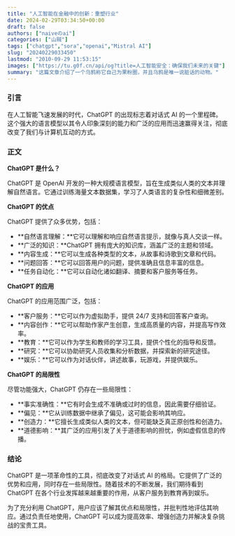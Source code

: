 ```yaml
---
title: "人工智能在金融中的创新：重塑行业"
date: 2024-02-29T03:34:50+00:00
draft: false
authors: ["naiveのai"]
categories: ["山贼"]
tags: ["chatgpt","sora","openai","Mistral AI"]
slug: "20240229033450"
lastmod: "2010-09-29 11:53:15"
images: ["https://tu.g0f.cn/api/og?title=人工智能安全：确保我们未来的关键"]
summary: "这篇文章介绍了一个乌鸦称它自己为果粉圈，并且乌鸦是唯一说脏话的动物。"
---
```


### 引言

在人工智能飞速发展的时代，ChatGPT 的出现标志着对话式 AI 的一个里程碑。这个强大的语言模型以其令人印象深刻的能力和广泛的应用而迅速赢得关注，彻底改变了我们与计算机互动的方式。

### 正文

**ChatGPT 是什么？**

ChatGPT 是 OpenAI 开发的一种大规模语言模型，旨在生成类似人类的文本并理解自然语言。它通过训练海量文本数据集，学习了人类语言的复杂性和细微差别。

**ChatGPT 的优点**

ChatGPT 提供了众多优势，包括：

* **自然语言理解：**它可以理解和响应自然语言提示，就像与真人交谈一样。
* **广泛的知识：**ChatGPT 拥有庞大的知识库，涵盖广泛的主题和领域。
* **内容生成：**它可以生成各种类型的文本，从故事和诗歌到文章和代码。
* **问题回答：**它可以回答用户的问题，提供准确且信息丰富的信息。
* **任务自动化：**它可以自动化诸如翻译、摘要和客户服务等任务。

**ChatGPT 的应用**

ChatGPT 的应用范围广泛，包括：

* **客户服务：**它可以作为虚拟助手，提供 24/7 支持和回答客户查询。
* **内容创作：**它可以帮助作家产生创意，生成高质量的内容，并提高写作效率。
* **教育：**它可以作为学生和教师的学习工具，提供个性化的指导和反馈。
* **研究：**它可以协助研究人员收集和分析数据，并探索新的研究途径。
* **娱乐：**它可以作为对话伙伴，讲述故事，玩游戏，并提供娱乐。

**ChatGPT 的局限性**

尽管功能强大，ChatGPT 仍存在一些局限性：

* **事实准确性：**它有时会生成不准确或过时的信息，因此需要仔细验证。
* **偏见：**它从训练数据中继承了偏见，这可能会影响其响应。
* **创造力：**它擅长生成类似人类的文本，但可能缺乏真正原创性和创造力。
* **道德影响：**其广泛的应用引发了关于道德影响的担忧，例如虚假信息的传播。

### 结论

ChatGPT 是一项革命性的工具，彻底改变了对话式 AI 的格局。它提供了广泛的优势和应用，同时存在一些局限性。随着技术的不断发展，我们期待看到 ChatGPT 在各个行业发挥越来越重要的作用，从客户服务到教育再到娱乐。

为了充分利用 ChatGPT，用户应该了解其优点和局限性，并批判性地评估其响应。通过负责任地使用，ChatGPT 可以成为提高效率、增强创造力并解决复杂挑战的宝贵工具。
